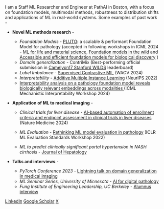 I am a Staff ML Researcher and Engineer at PathAI in Boston, with a focus on foundation models, multimodal methods, robustness to distribution shifts and applications of ML in real-world systems. Some examples of past work -

* **Novel ML methods research** -
  + *Foundation Models* - [PLUTO](https://arxiv.org/abs/2405.07905): a scalable & performant Foundation Model for pathology (accepted in following workshops in ICML 2024 - [ML for life and material science](https://ml4lms.bio/), [Foundation models in the wild](https://icml-fm-wild.github.io/) and [Accessible and efficient foundation models for biological discovery](https://accml.bio/index.html) ) 
  + *Domain generalization* - ContriMix (Best-performing official submission in [Camelyon17 Stanford WILDS](https://wilds.stanford.edu/leaderboard/#camelyon17) leaderboard)
  + *Label Imbalance* - [Supervised Contrastive MIL](https://openaccess.thecvf.com/content/WACV2024/papers/Juyal_SC-MIL_Supervised_Contrastive_Multiple_Instance_Learning_for_Imbalanced_Classification_in_WACV_2024_paper.pdf) (WACV 2024)
  + *Interpretability* - [Additive Multiple Instance Learning](https://proceedings.neurips.cc/paper_files/paper/2022/file/82764461a05e933cc2fd9d312e107d12-Paper-Conference.pdf) (NeurIPS 2022)
  + [Interpretability analysis on a pathology foundation model reveals biologically relevant embeddings across modalities
](https://arxiv.org/html/2407.10785v1) (ICML Mechanistic Interpretability Workshop 2024)


* **Application of ML to medical imaging** -
  + *Clinical trials for liver disease* - [AI-based automation of enrollment criteria and endpoint assessment in clinical trials in liver diseases](https://www.nature.com/articles/s41591-024-03172-7) (Nature Medicine 2024)

  + *ML Evaluation* - [Rethinking ML model evaluation in pathology](https://ml-eval.github.io/assets/pdf/Evaluation_of_ML_for_Pathology.pdf) (ICLR ML Evaluation Standards Workshop 2022)
  + *ML to predict clinically significant portal hypertension in NASH cirrhosis* - [Journal of Hepatology](https://aasldpubs.onlinelibrary.wiley.com/doi/abs/10.1002/hep.32087)
 
* **Talks and interviews** -
  + *PyTorch Conference 2023* - [Lightning talk on domain generalization in medical imaging](https://www.youtube.com/watch?v=kVr_uBXIHa0)
  + *ML Seminar Series, University of Minnesota* - [AI for digital pathology](https://cse.umn.edu/dsi/events/machine-learning-seminar-series-dinkar-juyal-and-andrew-walker-pathai)
  + *Fung Institute of Engineering Leadership, UC Berkeley* - [Alumnus interview](https://funginstitute.berkeley.edu/news/dinkar-juyal-meng-19-ieor-i-hope-to-address-healthcare-challenges-by-leveraging-machine/)

[LinkedIn](https://www.linkedin.com/in/dinkarjuyal1/)
[Google Scholar](https://scholar.google.com/citations?user=WOJgVp4AAAAJ&hl=en)
[X](https://twitter.com/dinkar_juyal)

